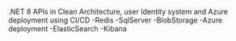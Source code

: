 .NET 8 APIs in Clean Architecture, user Identity system and Azure deployment using CI/CD
-Redis
-SqlServer
-BlobStorage
-Azure deployment
-ElasticSearch
-Kibana
